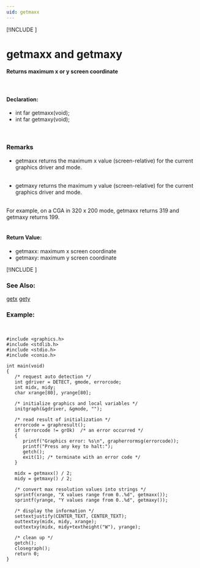 ```yaml
---
uid: getmaxx
---
```

[!INCLUDE [](graphics_header.md)]
# getmaxx and getmaxy

#### Returns maximum x or y screen coordinate

<br>

#### Declaration:
* int far getmaxx(void);
* int far getmaxy(void);

<br>

### Remarks
* getmaxx returns the maximum x value (screen-relative) for the current graphics driver and mode.<br><br>

* getmaxy returns the maximum y value (screen-relative) for the current graphics driver and mode.<br><br>

For example, on a CGA in 320 x 200 mode, getmaxx returns 319 and getmaxy returns 199.<br><br>

#### Return Value:
* getmaxx: maximum x screen coordinate
* getmaxy: maximum y screen coordinate

[!INCLUDE [](portability.md)]

### See Also:
<div class="data"><a href="getx.md">  getx</a> <a href="gety.md">  gety</a>
<br></div>

### Example:

<br>

```
#include <graphics.h>
#include <stdlib.h>
#include <stdio.h>
#include <conio.h>

int main(void)
{
   /* request auto detection */
   int gdriver = DETECT, gmode, errorcode;
   int midx, midy;
   char xrange[80], yrange[80];

   /* initialize graphics and local variables */
   initgraph(&gdriver, &gmode, "");

   /* read result of initialization */
   errorcode = graphresult();
   if (errorcode != grOk)  /* an error occurred */
   {
      printf("Graphics error: %s\n", grapherrormsg(errorcode));
      printf("Press any key to halt:");
      getch();
      exit(1); /* terminate with an error code */
   }

   midx = getmaxx() / 2;
   midy = getmaxy() / 2;

   /* convert max resolution values into strings */
   sprintf(xrange, "X values range from 0..%d", getmaxx());
   sprintf(yrange, "Y values range from 0..%d", getmaxy());

   /* display the information */
   settextjustify(CENTER_TEXT, CENTER_TEXT);
   outtextxy(midx, midy, xrange);
   outtextxy(midx, midy+textheight("W"), yrange);

   /* clean up */
   getch();
   closegraph();
   return 0;
}
```

<br>